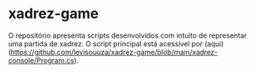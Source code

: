 # xadrez-game
O repositório apresenta scripts desenvolvidos com intuito de representar uma partida de xadrez. O script principal está acessível por (aqui)(https://github.com/levisouuza/xadrez-game/blob/main/xadrez-console/Program.cs).
